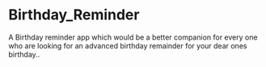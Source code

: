 # Birthday_Reminder
A Birthday reminder app which would be a better companion for every one who are looking for an advanced birthday remainder for your dear ones birthday..

